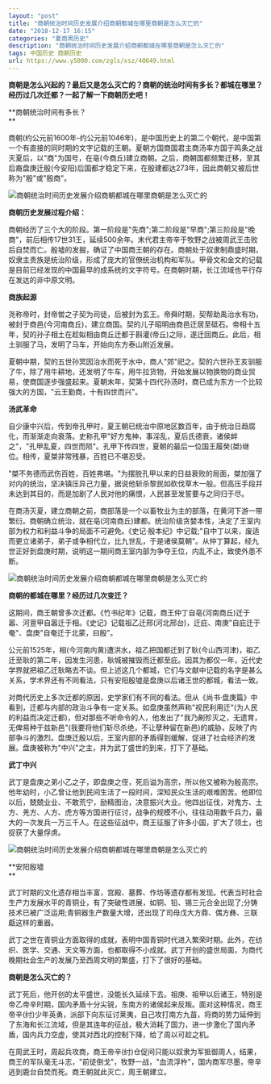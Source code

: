 ```yaml
---
layout: "post"
title: "商朝统治时间历史发展介绍商朝都城在哪里商朝是怎么灭亡的"
date: "2018-12-17 16:15"
categories: "夏商周历史"
description: "商朝统治时间历史发展介绍商朝都城在哪里商朝是怎么灭亡的"
tags: 中国历史 商朝历史
url: https://www.y5000.com/zgls/xsz/40649.html
---
```






**商朝是怎么兴起的？最后又是怎么灭亡的？商朝的统治时间有多长？都城在哪里？经历过几次迁都？一起了解一下商朝历史吧！**

 **商朝统治时间有多长？  
**

商朝(约公元前1600年-约公元前1046年)，是中国历史上的第二个朝代，是中国第一个有直接的同时期的文字记载的王朝。夏朝方国商国君主商汤率方国于鸣条之战灭夏后，以"商"为国号，在亳(今商丘)建立商朝。之后，商朝国都频繁迁移，至其后裔盘庚迁殷(今安阳)后国都才稳定下来，在殷建都达273年，因此商朝又被后世称为"殷"或"殷商"。

![商朝统治时间历史发展介绍商朝都城在哪里商朝是怎么灭亡的](https://img.y5000.com/uploads/allimg/190128/c1e8314084e54426104835027ef47977.jpg)

 **商朝历史发展过程介绍：**

商朝经历了三个大的阶段。第一阶段是"先商";第二阶段是"早商";第三阶段是"晚商"，前后相传17世31王，延续500余年。末代君主帝辛于牧野之战被周武王击败后自焚而亡。殷墟的发掘，确证了中国商王朝的存在。商朝处于奴隶制鼎盛时期，奴隶主贵族是统治阶级，形成了庞大的官僚统治机构和军队。甲骨文和金文的记载是目前已经发现的中国最早的成系统的文字符号。在商朝时期，长江流域也平行存在发达的非中原文明。

 **商族起源**

尧称帝时，封帝喾之子契为司徒，后被封为玄王。帝舜时期，契帮助禹治水有功，被封于商邑(今河南商丘)，建立商国。契的儿子昭明由商邑迁居至砥石。帝相十五年，契的孙子相土在趁姒相由商丘迁都于斟灌(帝丘)之际，遂迁回商丘。此后，相土驯服了马，发明了马车，开始向东方泰山附近发展。

夏朝中期，契的五世孙冥因治水而死于水中，商人"郊"祀之。契的六世孙王亥驯服了牛，除了用牛耕地，还发明了牛车，用牛拉货物，开始发展以物换物的商业贸易，使商国逐步强盛起来。夏朝末年，契第十四代孙汤时，商已成为东方一个比较强大的方国，"云王勤商，十有四世而兴"。

 **汤武革命**

自少康中兴后，传到帝孔甲时，夏王朝已统治中原地区数百年，由于统治日趋腐化，而渐渐走向衰落。史称孔甲"好方鬼神，事淫乱，夏后氏德衰，诸侯衅之"，"孔甲乱夏，四世而陨"。孔甲下传四世，夏朝的最后一位国王履癸(桀)继位。相传，夏桀非常残暴，百姓已不堪忍受。

"桀不务德而武伤百姓，百姓弗堪。"为摆脱孔甲以来的日益衰败的局面，桀加强了对内的统治，坚决镇压异己力量，据说他斩杀黎民如砍伐草木一般。但高压手段并未达到其目的，而是加剧了人民对他的痛恨，人民甚至发誓要与之同归于尽。

在商汤灭夏，建立商朝之前，商部落是一个以畜牧业为主的部落，在黄河下游一带繁衍。商朝确立统治，就在亳(河南商丘)建都。统治阶级贪婪本性，决定了王室内部为权力和利益斗争的局面不可避免。《史记·殷本纪》中记载;"自中丁以来，废适而更立诸弟子，弟子或争相代立，比九世乱，于是诸侯莫朝"。从仲丁算起，经九世正好到盘庚时期，说明这一期间商王室内部为争夺王位，内乱不止，致使外患不断。  

![商朝统治时间历史发展介绍商朝都城在哪里商朝是怎么灭亡的](https://img.y5000.com/uploads/allimg/190128/3c1876bb532c13d8064e2990ca543849.jpg)

 **商朝的都城在哪里？经历过几次变迁？**

这期间，商王朝曾多次迁都。《竹书纪年》记载，商王仲丁自亳(河南商丘)迁于嚣、河亶甲自嚣迁于相。《史记》记载祖乙迁邢(河北邢台)，迁庇、南庚"自庇迁于奄"、盘庚"自奄迁于北蒙，曰殷"。

公元前1525年，相(今河南内黄)遭洪水，祖乙把国都迁到了耿(今山西河津)，祖乙迁至耿的第二年，因发生河患，耿城被摧毁而迁都至庇。因其为都仅一年，近代史学界就把祖乙迁耿略去不谈。但上述这几个都城，它们与文献中记载的名字是甚么关系，学术界还有不同看法，只有安阳殷墟是盘庚以后诸王世的都城，看法一致。

对商代历史上多次迁都的原因，史学家们有不同的看法。但从《尚书·盘庚篇》中看到，迁都与内部的政治斗争有一定关系。如盘庚虽然声称"视民利用迁"(为人民的利益而决定迁都)，但对那些不听命令的人，他发出了"我乃劓殄灭之，无遗育，无俾易种于兹新邑"(我要将他们斩尽杀绝，不让孽种留在新邑)的威胁，反映了内部争斗的激烈。盘庚迁殷以后，王室内部的矛盾得到缓解，促进了社会经济的发展。盘庚被称为"中兴"之主，并为武丁盛世的到来，打下了基础。

 **武丁中兴**

武丁是盘庚之弟小乙之子，即盘庚之侄，死后谥为高宗，所以他又被称为殷高宗。他年幼时，小乙曾让他到民间生活了一段时间，深知民众生活的艰难困苦。他即位以后，兢兢业业、不敢荒宁，励精图治，决意振兴大业。他四出征伐，对鬼方、土方、羌方、人方、虎方等方国进行征讨，战争的规模不小，往往动用数千兵力，最大的一次发兵一万三千人。在这些征战中，商王征服了许多小国，扩大了领土，也捉获了大量俘虏。

![商朝统治时间历史发展介绍商朝都城在哪里商朝是怎么灭亡的](https://img.y5000.com/uploads/allimg/190128/4aadfb7e42ab61eeffb59ef4abefb820.jpg)

 **安阳殷墟  
**

武丁时期的文化遗存相当丰富，宫殿、墓葬、作坊等遗存都有发现。代表当时社会生产力发展水平的青铜业，有了突破性进展，如铜、铅、锡三元合金出现了;分铸技术已被广泛运用;青铜器生产数量大增，还出现了司母戊大方鼎、偶方彝、三联甗这样的重器。

武丁之世在青铜业方面取得的成就，表明中国青铜时代进入繁荣时期。此外，在纺织、医学、交通、天文等方面，也都取得不小成就。武丁开创的盛世局面，为商代晚期社会生产的发展乃至西周文明的繁盛，打下了很好的基础。

 **商朝是怎么灭亡的？**

武丁死后，他开创的太平盛世，没能长久延续下去。祖庚、祖甲以后诸王，特别是帝乙帝辛时期，国内矛盾十分尖锐，东南方的诸侯起来反叛。面对这种情况，商王帝辛(纣)少年英勇，派部下向东征讨莱夷，自己攻打南方九苗，将商的势力延伸到了东海和长江流域，但是其连年的征战，极大消耗了国力，进一步激化了国内矛盾，国内兵力空虚，使其对西北的控制下降，给了周以可趁之机。

在周武王时，周起兵攻商，商王帝辛(纣)仓促间只能以奴隶为军抵御周人，结果，商王的军队毫无斗志，"前徒倒戈"，牧野一战，"血流浮杵"，国内商军尽墨，帝辛逃到鹿台自焚而死。商王朝就此灭亡，周王朝建立。
